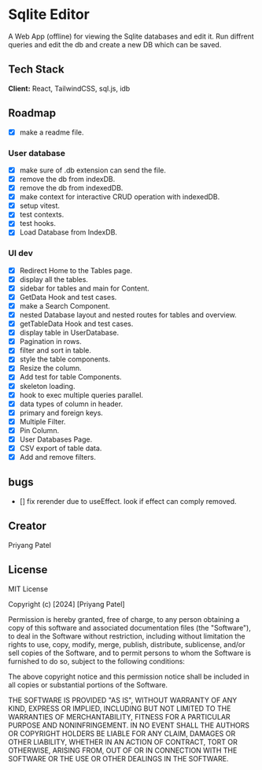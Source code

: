 # Sqlite Editor

A Web App (offline) for viewing the Sqlite databases and edit it. Run diffrent queries and edit the db and create a new DB which can be saved.

## Tech Stack

**Client:** React, TailwindCSS, sql.js, idb

## Roadmap

- [x] make a readme file.

### User database

- [x] make sure of .db extension can send the file.
- [x] remove the db from indexDB.
- [x] remove the db from indexedDB.
- [x] make context for interactive CRUD operation with indexedDB.
- [x] setup vitest.
- [x] test contexts.
- [x] test hooks.
- [x] Load Database from IndexDB.

### UI dev

- [x] Redirect Home to the Tables page.
- [x] display all the tables.
- [x] sidebar for tables and main for Content.
- [x] GetData Hook and test cases.
- [x] make a Search Component.
- [x] nested Database layout and nested routes for tables and overview.
- [x] getTableData Hook and test cases.
- [x] display table in UserDatabase.
- [x] Pagination in rows.
- [x] filter and sort in table.
- [x] style the table components.
- [x] Resize the column.
- [x] Add test for table Components.
- [x] skeleton loading.
- [x] hook to exec multiple queries parallel.
- [x] data types of column in header.
- [x] primary and foreign keys.
- [x] Multiple Filter.
- [x] Pin Column.
- [x] User Databases Page.
- [x] CSV export of table data.
- [x] Add and remove filters.

## bugs

- [] fix rerender due to useEffect. look if effect can comply removed.

## Creator

Priyang Patel

## License

MIT License

Copyright (c) [2024] [Priyang Patel]

Permission is hereby granted, free of charge, to any person obtaining a copy
of this software and associated documentation files (the "Software"), to deal
in the Software without restriction, including without limitation the rights
to use, copy, modify, merge, publish, distribute, sublicense, and/or sell
copies of the Software, and to permit persons to whom the Software is
furnished to do so, subject to the following conditions:

The above copyright notice and this permission notice shall be included in all
copies or substantial portions of the Software.

THE SOFTWARE IS PROVIDED "AS IS", WITHOUT WARRANTY OF ANY KIND, EXPRESS OR
IMPLIED, INCLUDING BUT NOT LIMITED TO THE WARRANTIES OF MERCHANTABILITY,
FITNESS FOR A PARTICULAR PURPOSE AND NONINFRINGEMENT. IN NO EVENT SHALL THE
AUTHORS OR COPYRIGHT HOLDERS BE LIABLE FOR ANY CLAIM, DAMAGES OR OTHER
LIABILITY, WHETHER IN AN ACTION OF CONTRACT, TORT OR OTHERWISE, ARISING FROM,
OUT OF OR IN CONNECTION WITH THE SOFTWARE OR THE USE OR OTHER DEALINGS IN THE
SOFTWARE.
